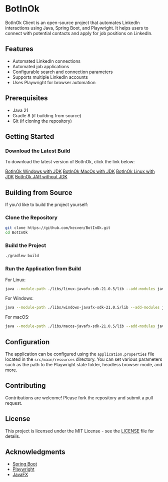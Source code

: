 # BotInOk

BotInOk Client is an open-source project that automates LinkedIn interactions using Java, Spring Boot, and Playwright. It helps users to connect with potential contacts and apply for job positions on LinkedIn.

## Features

- Automated LinkedIn connections
- Automated job applications
- Configurable search and connection parameters
- Supports multiple LinkedIn accounts
- Uses Playwright for browser automation

## Prerequisites

- Java 21
- Gradle 8 (if building from source)
- Git (if cloning the repository)

## Getting Started

### Download the Latest Build

To download the latest version of BotInOk, click the link below:

[BotInOk Windows with JDK](https://botinok.work/downloads/windows.zip)
[BotInOk MacOs with JDK](https://botinok.work/downloads/macos.zip)
[BotInOk Linux with JDK](https://botinok.work/downloads/linux.zip)
[BotInOk JAR without JDK](https://botinok.work/downloads/BotInOk-latest.jar)

## Building from Source

If you'd like to build the project yourself:

### Clone the Repository

```bash
git clone https://github.com/kecven/BotInOk.git
cd BotInOk
```

### Build the Project

```bash
./gradlew build
```

### Run the Application from Build

For Linux:
```bash
java --module-path ./libs/linux-javafx-sdk-21.0.5/lib --add-modules javafx.controls -jar build/libs/BotInOk-0.3.0.jar
```

For Windows:
```bash
java --module-path ./libs/windows-javafx-sdk-21.0.5/lib --add-modules javafx.controls -jar build/libs/BotInOk-0.3.0.jar
```

For macOS:
```bash
java --module-path ./libs/macos-javafx-sdk-21.0.5/lib --add-modules javafx.controls -jar build/libs/BotInOk-0.3.0.jar
```

## Configuration

The application can be configured using the `application.properties` file located in the `src/main/resources` directory. You can set various parameters such as the path to the Playwright state folder, headless browser mode, and more.

## Contributing

Contributions are welcome! Please fork the repository and submit a pull request.

## License

This project is licensed under the MIT License - see the [LICENSE](LICENSE) file for details.

## Acknowledgments

- [Spring Boot](https://spring.io/projects/spring-boot)
- [Playwright](https://playwright.dev/)
- [JavaFX](https://openjfx.io/)